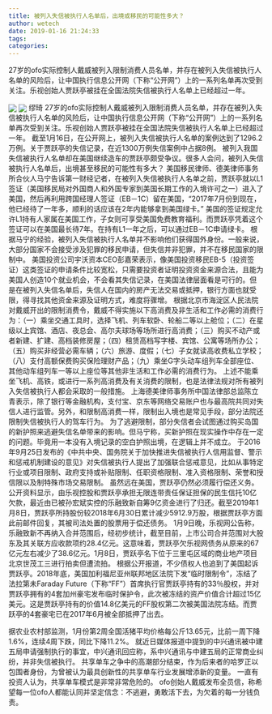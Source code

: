 ```yaml
---
title: 被列入失信被执行人名单后，出境或移民的可能性多大？
author: wetech
date: 2019-01-16 21:24:33
tags: 
categories: 
---
```

27岁的ofo实际控制人戴威被列入限制消费人员名单，并存在被列入失信被执行人名单的风险后，让中国执行信息公开网（下称“公开网”）上的一系列名单再次受到关注。乐视创始人贾跃亭被挂在全国法院失信被执行人名单上已经超过一年。
<!-- more -->
<img align="center" border="0" src="https://imgcdn.yicai.com/uppics/images/2019/01/326b57c4240484f902b8daad088192a4.jpg" />
<img align="center" border="0" src="https://imgcdn.yicai.com/uppics/images/2019/01/38eb80bdfc8e43541694a94b25373a73.jpg" />
缪琦
27岁的ofo实际控制人戴威被列入限制消费人员名单，并存在被列入失信被执行人名单的风险后，让中国执行信息公开网（下称“公开网”）上的一系列名单再次受到关注。乐视创始人贾跃亭被挂在全国法院失信被执行人名单上已经超过一年。
截至1月16日，在公开网上，被列入失信被执行人名单的案例达到了1296.2万例。关于贾跃亭的失信记录，在近1300万例失信案例中占据8例。
被列入我国失信被执行人名单却在美国继续造车的贾跃亭颇受争议。很多人会问，被列入失信被执行人名单后，出境甚至移民的可能性有多大？
美国移民律师、德美律师事务所合伙人马宁告诉第一财经记者，在被列入失信被执行人名单之前，贾跃亭就以L1签证（美国移民局对外国商人和外国专家到美国长期工作的入境许可之一）进入了美国，然后再利用跨国经理人签证（EB－1C）留在美国，“2017年7月份到现在，他已经待了一年多，顺利的话应该在2年内能够拿到美国绿卡。”
美国的签证规定允许L1持有人家属在美国工作，子女则可享受美国免费教育福利。而贾跃亭凭着这个签证可以在美国最长待7年。在持有L1一年之后，可以通过EB－1C申请绿卡。
根据马宁的经验，被列入失信被执行人名单并不影响他们获得国外身份。一般来说，大部分国家不会接受涉及犯罪的移民申请，但失信并非犯罪，并不在移民国家的限制中。
美国投资公司宇沃资本CEO彭嘉荣表示，像美国投资移民EB-5（投资签证）这类签证的申请条件比较宽松，只需要投资者证明投资资金来源合法，且能为美国人创造10个就业机会，不会看其失信记录，在美国法律层面看是可行的。但是在被列入失信名单后，失信人在国内的房产无法交易或抵押，银行方面也就受限，得寻找其他资金来源及证明方式，难度将骤增。
根据北京市海淀区人民法院对戴威开出的限制消费令，戴威不得实施以下高消费及非生活和工作必需的消费行为：（一）乘坐交通工具时，选择飞机、列车软卧、轮船二等以上舱位；（二）在星级以上宾馆、酒店、夜总会、高尔夫球场等场所进行高消费；（三）购买不动产或者新建、扩建、高档装修房屋；（四）租赁高档写字楼、宾馆、公寓等场所办公；（五）购买非经营必需车辆；（六）旅游、度假；（七）子女就读高收费私立学校；（八）支付高额保费购买保险理财产品；（九）乘坐G字头动车组列车全部座位、其他动车组列车一等以上座位等其他非生活和工作必需的消费行为。
上述不能乘坐飞机、高铁，或进行一系列高消费及有关消费的限制，也是法律法规对所有被列入失信被执行人都会采取的一般措施。
上海德美律师事务所中国法律部总监陈立青表示，除了银行等金融机构，支付宝、京东等网络交易账户也与最高院共同对失信人进行监管。另外，和限制高消费一样，限制出入境也是常见手段，部分法院还限制失信被执行人的驾车行为。
为了逃避限制，部分失信者会试图通过购买岛国的新护照来逃避失信名单带来的影响。但马宁称，买新护照在现实操作中存在一定的问题。毕竟用一本没有入境记录的空白护照出境，在逻辑上并不成立。
于2016年9月25日发布的《中共中央、国务院关于加快推进失信被执行人信用监督、警示和惩戒机制建设的意见》对失信被执行人提出了加强联合惩戒意见，比如从事特定行业或项目限制、政府支持或补贴限制、任职资格限制、准入资格限制、荣誉和授信限以及制特殊市场交易限制。
虽然远在美国，贾跃亭仍然必须履行偿还义务。
公开资料显示，由乐视控股和贾跃亭承担无限连带责任保证担保的民生信托10亿欠款，最近由已被孙宏斌实控的乐融致新自筹9亿资金进行了归还。截至2019年1月8日，贾跃亭所持股份较2018年6月30日累计减少5912.9万股，根据贾跃亭方面此前邮件回复，其被司法处置的股票用于偿还债务。
1月9日晚，乐视网公告称，乐融致新不再纳入合并范围后，经初步统计，截至目前，上市公司合并范围对大股东及其关联方应收款项约28.4亿元。这意味着，贾跃亭欠乐视网债务从原来的67亿元左右减少了38.6亿元。1月8日，贾跃亭名下位于三里屯区域的商业地产项目北京世茂工三进行拍卖但遭流拍。
根据公开报道，不少债权人也追到了美国起诉贾跃亭。2018年底，美国加利福尼亚州联邦地区法院下发“临时限制令”，冻结了法拉第未Faraday Future（下称“FF”）首席执行官贾跃亭持有的33％股权，并对贾跃亭拥有的4套加州豪宅发布临时保护令，此次被冻结的资产价值合计超过15亿美元。这是贾跃亭持有的价值14.8亿美元的FF股权第二次被美国法院冻结。而贾跃亭的4套豪宅已在2017年6月被全部抵押了出去。
 
 
据农业农村部监测，1月份第2周全国活猪平均价格每公斤13.65元，比前一周下降1.6%，连续4周下跌，同比下降11.2%。
就近日媒体报道中提到的中兴通讯被中建五局申请强制执行的事宜，中兴通讯回应称，系中兴通讯与中建五局的正常商业纠纷，并非失信被执行。
共享单车之争中的高潮部分结束，作为后来者的哈罗正以包围者身份，为曾被认为最具创新性的共享单车行业发展增添新的变量。
一直有投资人认为，共享单车模式是非常非常危险的。
ofo创始人戴威发布全员信，称希望每一位ofo人都能认同并坚定信念：不逃避，勇敢活下去，为欠着的每一分钱负责。
